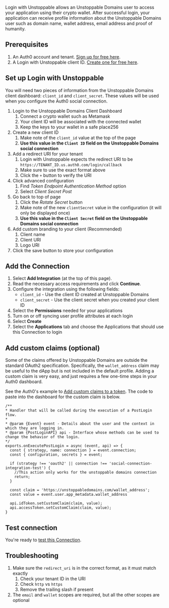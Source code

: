 Login with Unstoppable allows an Unstoppable Domains user to access your application using their crypto wallet. After successful login, your application can receive profile information about the Unstoppable Domains user such as domain name, wallet address, email address and proof of humanity.

## Prerequisites

1. An Auth0 account and tenant. [Sign up for free here](https://auth0.com/signup).
2. A Login with Unstoppable client ID. [Create one for free here](https://dashboard.auth.unstoppabledomains.com/).

## Set up Login with Unstoppable

You will need two pieces of information from the Unstoppable Domains client dashboard: `client_id` and `client_secret`. These values will be used when you configure the Auth0 social connection.

1. Login to the Unstoppable Domains Client Dashboard
   1. Connect a crypto wallet such as Metamask
   1. Your client ID will be associated with the connected wallet
   1. Keep the keys to your wallet in a safe place256
1. Create a new client ID
   1. Make note of the `client_id` value at the top of the page
   1. **Use this value in the `Client ID` field on the Unstoppable Domains social connection**
1. Add a redirect URI for your tenant
   1. Login with Unstoppable expects the redirect URI to be `https://TENANT_ID.us.auth0.com/login/callback`
   1. Make sure to use the exact format above
   1. Click the `+` button to verify the URI
1. Click advanced configuration
   1. Find *Token Endpoint Authentication Method* option
   1. Select *Client Secret Post*
1. Go back to top of page
   1. Click the *Rotate Secret* button
   1. Make note of the new `clientSecret` value in the configuration (it will only be displayed once)
   1. **Use this value in the `Client Secret` field on the Unstoppable Domains social connection**
1. Add custom branding to your client (Recommended)
   1. Client name
   1. Client URI
   1. Logo URI
1. Click the save button to store your configuration

## Add the Connection

1. Select **Add Integration** (at the top of this page).
1. Read the necessary access requirements and click **Continue**.
1. Configure the integration using the following fields:
   * `client_id` - Use the client ID created at Unstoppable Domains
   * `client_secret` - Use the client secret when you created your client ID
1. Select the **Permissions** needed for your applications
1. Turn on or off syncing user profile attributes at each login
1. Select **Create**
1. Select the **Applications** tab and choose the Applications that should use this Connection to login

## Add custom claims (optional)

Some of the claims offered by Unstoppable Domains are outside the standard OAuth2 specification. Specifically, the `wallet_address` claim may be useful to
the dApp but is not included in the default profile. Adding a custom claim is very easy, and just requires a few one-time steps in your Auth0 dashboard.

See the Auth0's example to [Add custom claims to a token](https://auth0.com/docs/get-started/apis/scopes/sample-use-cases-scopes-and-claims#add-custom-claims-to-a-token). The
code to paste into the dashboard for the custom claim is below.

```
/**
* Handler that will be called during the execution of a PostLogin flow.
*
* @param {Event} event - Details about the user and the context in which they are logging in.
* @param {PostLoginAPI} api - Interface whose methods can be used to change the behavior of the login.
*/
exports.onExecutePostLogin = async (event, api) => {
  const { strategy, name: connection } = event.connection;
  const { configuration, secrets } = event;

  if (strategy !== 'oauth2' || connection !== 'social-connection-integration-test') {
    //This action only works for the unstoppable domains connection
    return;
  }

  const claim = 'https://unstoppabledomains.com/wallet_address';
  const value = event.user.app_metadata.wallet_address

  api.idToken.setCustomClaim(claim, value);
  api.accessToken.setCustomClaim(claim, value);
}
```

## Test connection

You're ready to [test this Connection](https://auth0.com/docs/authenticate/identity-providers/test-connections).

## Troubleshooting

1. Make sure the `redirect_uri` is in the correct format, as it must match exactly
   1. Check your tenant ID in the URI
   1. Check `http` vs `https`
   1. Remove the trailing slash if present
1. The `email` and `wallet` scopes are required, but all the other scopes are optional
